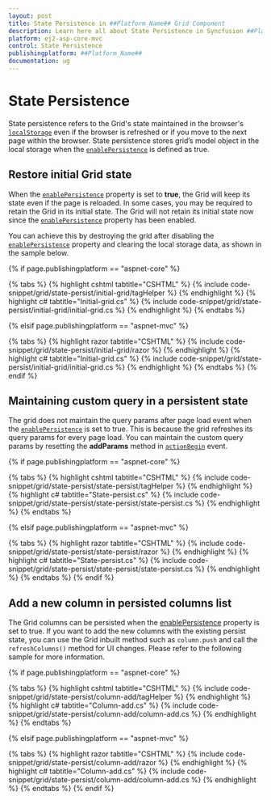 ```yaml
---
layout: post
title: State Persistence in ##Platform_Name## Grid Component
description: Learn here all about State Persistence in Syncfusion ##Platform_Name## Grid component of Syncfusion Essential JS 2 and more.
platform: ej2-asp-core-mvc
control: State Persistence
publishingplatform: ##Platform_Name##
documentation: ug
---
```



# State Persistence

State persistence refers to the Grid's state maintained in the browser's [`localStorage`](https://www.w3schools.com/html/html5_webstorage.asp#) even if the browser is refreshed or if you move to the next page within the browser.
State persistence stores grid’s model object in the local storage when the [`enablePersistence`](https://help.syncfusion.com/cr/aspnetcore-js2/Syncfusion.EJ2.Grids.Grid.html#Syncfusion_EJ2_Grids_Grid_EnablePersistence) is defined as true.

## Restore initial Grid state

When the [`enablePersistence`](https://help.syncfusion.com/cr/aspnetcore-js2/Syncfusion.EJ2.Grids.Grid.html#Syncfusion_EJ2_Grids_Grid_EnablePersistence) property is set to **true**, the Grid will keep its state even if the page is reloaded. In some cases, you may be required to retain the Grid in its initial state. The Grid will not retain its initial state now since the [`enablePersistence`](https://help.syncfusion.com/cr/aspnetcore-js2/Syncfusion.EJ2.Grids.Grid.html#Syncfusion_EJ2_Grids_Grid_EnablePersistence) property has been enabled.

You can achieve this by destroying the grid after disabling the [`enablePersistence`](https://help.syncfusion.com/cr/aspnetcore-js2/Syncfusion.EJ2.Grids.Grid.html#Syncfusion_EJ2_Grids_Grid_EnablePersistence) property and clearing the local storage data, as shown in the sample below.

{% if page.publishingplatform == "aspnet-core" %}

{% tabs %}
{% highlight cshtml tabtitle="CSHTML" %}
{% include code-snippet/grid/state-persist/initial-grid/tagHelper %}
{% endhighlight %}
{% highlight c# tabtitle="Initial-grid.cs" %}
{% include code-snippet/grid/state-persist/initial-grid/initial-grid.cs %}
{% endhighlight %}
{% endtabs %}

{% elsif page.publishingplatform == "aspnet-mvc" %}

{% tabs %}
{% highlight razor tabtitle="CSHTML" %}
{% include code-snippet/grid/state-persist/initial-grid/razor %}
{% endhighlight %}
{% highlight c# tabtitle="Initial-grid.cs" %}
{% include code-snippet/grid/state-persist/initial-grid/initial-grid.cs %}
{% endhighlight %}
{% endtabs %}
{% endif %}



## Maintaining custom query in a persistent state

The grid does not maintain the query params after page load event when the [`enablePersistence`](https://help.syncfusion.com/cr/aspnetcore-js2/Syncfusion.EJ2.Grids.Grid.html#Syncfusion_EJ2_Grids_Grid_EnablePersistence) is set to true. This is because the grid refreshes its query params for every page load. You can maintain the custom query params by resetting the **addParams** method in [`actionBegin`](https://help.syncfusion.com/cr/aspnetcore-js2/Syncfusion.EJ2.Grids.Grid.html#Syncfusion_EJ2_Grids_Grid_ActionBegin) event.

{% if page.publishingplatform == "aspnet-core" %}

{% tabs %}
{% highlight cshtml tabtitle="CSHTML" %}
{% include code-snippet/grid/state-persist/state-persist/tagHelper %}
{% endhighlight %}
{% highlight c# tabtitle="State-persist.cs" %}
{% include code-snippet/grid/state-persist/state-persist/state-persist.cs %}
{% endhighlight %}
{% endtabs %}

{% elsif page.publishingplatform == "aspnet-mvc" %}

{% tabs %}
{% highlight razor tabtitle="CSHTML" %}
{% include code-snippet/grid/state-persist/state-persist/razor %}
{% endhighlight %}
{% highlight c# tabtitle="State-persist.cs" %}
{% include code-snippet/grid/state-persist/state-persist/state-persist.cs %}
{% endhighlight %}
{% endtabs %}
{% endif %}



## Add a new column in persisted columns list

The Grid columns can be persisted when the [enablePersistence](https://help.syncfusion.com/cr/aspnetcore-js2/Syncfusion.EJ2.Grids.Grid.html#Syncfusion_EJ2_Grids_Grid_EnablePersistence) property is set to true. If you want to add the new columns with the existing persist state, you can use the Grid inbuilt method such as `column.push` and call the `refreshColumns()` method for UI changes. Please refer to the following sample for more information.

{% if page.publishingplatform == "aspnet-core" %}

{% tabs %}
{% highlight cshtml tabtitle="CSHTML" %}
{% include code-snippet/grid/state-persist/column-add/tagHelper %}
{% endhighlight %}
{% highlight c# tabtitle="Column-add.cs" %}
{% include code-snippet/grid/state-persist/column-add/column-add.cs %}
{% endhighlight %}
{% endtabs %}

{% elsif page.publishingplatform == "aspnet-mvc" %}

{% tabs %}
{% highlight razor tabtitle="CSHTML" %}
{% include code-snippet/grid/state-persist/column-add/razor %}
{% endhighlight %}
{% highlight c# tabtitle="Column-add.cs" %}
{% include code-snippet/grid/state-persist/column-add/column-add.cs %}
{% endhighlight %}
{% endtabs %}
{% endif %}

